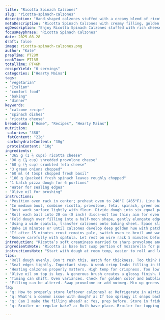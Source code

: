 ```yaml
---
title: "Ricotta Spinach Calzones"
slug: "ricotta-spinach-calzones"
description: "Hand-shaped calzones stuffed with a creamy blend of ricotta, mozzarella, and feta, fresh spinach, and scallions. The dough is portioned, rolled thin, then crimped tight to trap the hot cheese filling. Baked at high heat until golden brown with hints of caramelized spots. Ideal for vegetarian mains. Avoid soggy bottoms by proper dough thickness and egg wash seal. Variations include substituting mozzarella with provolone and adding nutmeg to the cheese mix."
metaDescription: "Ricotta Spinach Calzones with creamy filling, golden crust. A vegetarian delight that's satisfyingly cheesy with a burst of flavor in every bite."
ogDescription: "Enjoy Ricotta Spinach Calzones stuffed with rich cheeses and fresh spinach. Perfect for a hearty vegetarian meal any time."
focusKeyphrase: "Ricotta Spinach Calzones"
date: 2025-08-28
draft: false
image: ricotta-spinach-calzones.png
author: "Kate"
prepTime: PT28M
cookTime: PT18M
totalTime: PT46M
recipeYield: "6 servings"
categories: ["Hearty Mains"]
tags:
- "vegetarian"
- "Italian"
- "comfort food"
- "baking"
- "dinner"
keywords:
- "calzone recipe"
- "spinach dishes"
- "ricotta cheese"
breadcrumb: ["Home", "Recipes", "Hearty Mains"]
nutrition: 
 calories: "380"
 fatContent: "22g"
 carbohydrateContent: "30g"
 proteinContent: "18g"
ingredients:
- "365 g (1 ½ cups) ricotta cheese"
- "90 g (¾ cup) shredded provolone cheese"
- "60 g (½ cup) crumbled feta cheese"
- "3 green onions chopped"
- "60 ml (4 tbsp) chopped fresh basil"
- "100 g (packed) fresh spinach leaves roughly chopped"
- "1 batch pizza dough for 6 portions"
- "Water for sealing edges"
- "Olive oil for brushing"
instructions:
- "Position oven rack in center; preheat oven to 240°C (465°F). Line baking sheet with parchment to prevent sticking."
- "In medium bowl, combine ricotta, provolone, feta, spinach, green onions, and basil. Season with salt and freshly ground pepper. Mix until even. Spinach adds moisture; don't over-wilt to avoid sogginess."
- "Dust work surface lightly with flour. Divide dough into six equal parts. Keep unused dough covered with damp cloth to prevent drying."
- "Roll each ball into 20 cm (8 inch) discs—not too thin; aim for even thickness to withstand filling. Spoon ~70 ml (1/3 cup) of cheese-spinach mix in center. Brush half the perimeter with cold water to help edges stick."
- "Fold dough over filling into a half-moon shape, gently elongate edges while pressing to seal tight with fingers. Seal edges tighter than a pie to trap steam and prevent burst. If seal is weak, dough will open during baking and leak."
- "Using a wide spatula, transfer calzones onto baking sheet. Space slightly apart. Brush tops generously with olive oil for crisp golden crust."
- "Bake 18 minutes or until calzones develop deep golden hue with patches of darker brown. The smell of toasted cheese and herbs will fill kitchen. Bottom should crisp rather than stay pale."
- "If after 15 minutes crust remains pale, switch oven to broil and watch closely to avoid burning—typically 2-3 minutes—to get perfect spots of color on top."
- "Remove carefully with spatula. Let rest on wire rack 5 minutes before serving. Filling will be molten hot—let it set to avoid burns."
introduction: "Ricotta’s soft creaminess married to sharp provolone and crumbly feta gives these calzones a complex melty interior with just enough tang. Spinach folds in moisture but keep it fresh, don’t steam it too long or the dough sogs out. The key here is high heat for quick crust color without drying filling, and tight crimping—don’t skimp on pressing edges or you’ll end up with cheese escaping and a messy bake. Use olive oil generous they not just taste good but brown properly, no pale flabby crusts here. Tried a swap of mozzarella for provolone to add depth, feta adds bite while basil brings herbaceous brightness. Green onions instead of regular onions keeps it sharp but light—an advantage when balancing multiple cheeses. Timing is loose; watch crust until amber and bubbles appear."
ingredientsNote: "Ricotta is base but swap portion of mozzarella for provolone to get milder melt and richer flavor. Feta is less sweet, adds salty tang that cuts whites rather than blending into monotony. Fresh spinach raw works fine if chopped small—if pre-cooking, squeeze all moisture out so dough can't get soggy. Adding basil is optional but recommended for fresh bite. Water brushing ensures seal but too much; dough can get gummy. Olive oil gives crust crunch and glossy sheen. Dough thickness critical—thin enough to crisp but not so thin it tears during folding. If low on time, pre-shaping dough and keeping covered avoids drying and cracking."
instructionsNote: "Start with dough at room temp, easier to roll and less spring back. Always dust surface lightly to avoid sticking without incorporating too much flour which toughens crust. Folding is task that needs care—wet edges then press firmly to seal—weak seals cause leaks, messy oven. Use spatula to transfer calzones onto sheet, lifting from base; dough stretches and loses shape if you scoop improperly—shaping onsite preferred. Watch oven closely in last minutes, broil short while for spots to deepen but don’t leave unattended or crust burns quickly. Rest after baking lets cheese settle before cutting, avoids lava-hot filling burns. If calzones fill with steam and puff too much, prick dough lightly before baking to vent steam, but don’t overdo or filling escapes."
tips:
- "Roll dough evenly. Don't rush this. Watch for thickness. Too thin? Dough tears. Too thick? Chewy results. Aim for balance. Let it rest."
- "Seal edges tightly. Important step. A weak crimp leaks filling in the oven. Press firmly; make sure no gaps. Water helps stick. Do it right."
- "Heating calzones properly matters. High temp for crispness. Too low? Soggy bottoms. If they puff up, poke a hole. Let steam escape safely."
- "Olive oil on top is key. A generous brush creates a glossy finish. Enhances browning. Avoid pale, flabby crusts. Watch closely during baking."
- "Timing can shift. Oven variances. Check for golden color and bubbling cheese. Don’t leave the broiler unattended. A fast way to ruin."
- "Filling can be altered. Swap provolone or add nutmeg. Mix up greens too; think kale or Swiss chard. Cheese combo can vary; get creative."
faq:
- "q: How to properly store leftover calzones? a: Refrigerate in airtight container. Keeps for 2-3 days. Can freeze too. Just wrap tightly; avoid freezer burn. When reheating, bake or pan-fry for best texture."
- "q: What's a common issue with dough? a: If too springy it snaps back. Let it rest longer. Make sure it’s warm. Cold dough wraps tightly. If overworked, it toughens. Handle gently when shaping."
- "q: Can I make the filling ahead? a: Yes, prep before. Store in fridge for day or two. Fill right before baking for best results. Don’t let spinach wilt too much; keeps things fresh."
- "q: Broiler or regular bake? a: Both have place. Broiler for topping color. Check closely. Too long? Burns happen fast. Regular bake for full cook, avoid sogginess. Use combined methods for best browning."

---
```

